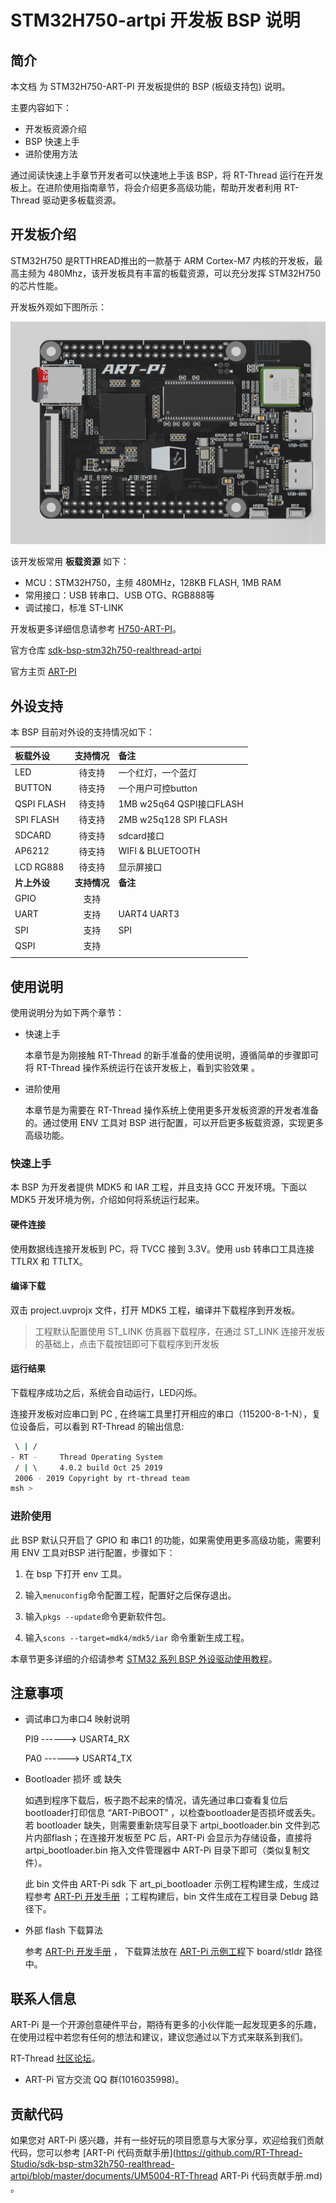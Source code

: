 # STM32H750-artpi 开发板 BSP 说明

## 简介

本文档 为 STM32H750-ART-PI 开发板提供的 BSP (板级支持包) 说明。

主要内容如下：

- 开发板资源介绍
- BSP 快速上手
- 进阶使用方法

通过阅读快速上手章节开发者可以快速地上手该 BSP，将 RT-Thread 运行在开发板上。在进阶使用指南章节，将会介绍更多高级功能，帮助开发者利用 RT-Thread 驱动更多板载资源。

## 开发板介绍

STM32H750 是RTTHREAD推出的一款基于 ARM Cortex-M7 内核的开发板，最高主频为 480Mhz，该开发板具有丰富的板载资源，可以充分发挥 STM32H750 的芯片性能。

开发板外观如下图所示：

![board](figures/board.jpg)

该开发板常用 **板载资源** 如下：

- MCU：STM32H750，主频 480MHz，128KB FLASH, 1MB RAM
- 常用接口：USB 转串口、USB OTG、RGB888等
- 调试接口，标准 ST-LINK

开发板更多详细信息请参考 [H750-ART-PI](https://www.rt-thread.org/product/153.html)。

官方仓库 [sdk-bsp-stm32h750-realthread-artpi](https://github.com/RT-Thread-Studio/sdk-bsp-stm32h750-realthread-artpi)

官方主页 [ART-PI](https://art-pi.gitee.io/website)

## 外设支持

本 BSP 目前对外设的支持情况如下：

| **板载外设** | **支持情况** | **备注**                  |
| :----------- | :----------: | :------------------------ |
| LED          |    待支持    | 一个红灯，一个蓝灯        |
| BUTTON       |    待支持    | 一个用户可控button        |
| QSPI  FLASH  |    待支持    | 1MB w25q64  QSPI接口FLASH |
| SPI  FLASH   |    待支持    | 2MB w25q128 SPI FLASH     |
| SDCARD       |    待支持    | sdcard接口                |
| AP6212       |    待支持    | WIFI & BLUETOOTH          |
| LCD RG888    |    待支持    | 显示屏接口                |
| **片上外设** | **支持情况** | **备注**                  |
| GPIO         |     支持     |                           |
| UART         |     支持     | UART4 UART3               |
| SPI          |     支持     | SPI                       |
| QSPI         |     支持     |                           |
|              |              |                           |


## 使用说明

使用说明分为如下两个章节：

- 快速上手

    本章节是为刚接触 RT-Thread 的新手准备的使用说明，遵循简单的步骤即可将 RT-Thread 操作系统运行在该开发板上，看到实验效果 。

- 进阶使用

    本章节是为需要在 RT-Thread 操作系统上使用更多开发板资源的开发者准备的。通过使用 ENV 工具对 BSP 进行配置，可以开启更多板载资源，实现更多高级功能。


### 快速上手

本 BSP 为开发者提供 MDK5 和 IAR 工程，并且支持 GCC 开发环境。下面以 MDK5 开发环境为例，介绍如何将系统运行起来。

#### 硬件连接

使用数据线连接开发板到 PC，将 TVCC 接到 3.3V。使用 usb 转串口工具连接 TTLRX 和 TTLTX。

#### 编译下载

双击 project.uvprojx 文件，打开 MDK5 工程，编译并下载程序到开发板。

> 工程默认配置使用 ST_LINK 仿真器下载程序，在通过 ST_LINK 连接开发板的基础上，点击下载按钮即可下载程序到开发板

#### 运行结果

下载程序成功之后，系统会自动运行，LED闪烁。

连接开发板对应串口到 PC , 在终端工具里打开相应的串口（115200-8-1-N），复位设备后，可以看到 RT-Thread 的输出信息:

```bash
 \ | /
- RT -     Thread Operating System
 / | \     4.0.2 build Oct 25 2019
 2006 - 2019 Copyright by rt-thread team
msh >
```
### 进阶使用

此 BSP 默认只开启了 GPIO 和 串口1 的功能，如果需使用更多高级功能，需要利用 ENV 工具对BSP 进行配置，步骤如下：

1. 在 bsp 下打开 env 工具。

2. 输入`menuconfig`命令配置工程，配置好之后保存退出。

3. 输入`pkgs --update`命令更新软件包。

4. 输入`scons --target=mdk4/mdk5/iar` 命令重新生成工程。

本章节更多详细的介绍请参考 [STM32 系列 BSP 外设驱动使用教程](../docs/STM32系列BSP外设驱动使用教程.md)。

## 注意事项

- 调试串口为串口4 映射说明

    PI9  ------> USART4_RX

    PA0 ------> USART4_TX 

- Bootloader 损坏 或 缺失

    如遇到程序下载后，板子跑不起来的情况，请先通过串口查看复位后bootloader打印信息 “ART-PiBOOT” ，以检查bootloader是否损坏或丢失。若 bootloader 缺失，则需要重新烧写目录下 artpi_bootloader.bin 文件到芯片内部flash；在连接开发板至 PC 后，ART-Pi 会显示为存储设备，直接将 artpi_bootloader.bin 拖入文件管理器中 ART-Pi 目录下即可（类似复制文件）。

    此 bin 文件由 ART-Pi sdk 下 art_pi_bootloader 示例工程构建生成，生成过程参考 [ART-Pi 开发手册](https://github.com/RT-Thread-Studio/sdk-bsp-stm32h750-realthread-artpi/blob/master/documents/UM5002-RT-Thread%20ART-Pi%20%E5%BC%80%E5%8F%91%E6%89%8B%E5%86%8C.md) ；工程构建后，bin 文件生成在工程目录 Debug 路径下。
    
- 外部 flash 下载算法

    参考 [ART-Pi 开发手册](https://github.com/RT-Thread-Studio/sdk-bsp-stm32h750-realthread-artpi/blob/master/documents/UM5002-RT-Thread%20ART-Pi%20%E5%BC%80%E5%8F%91%E6%89%8B%E5%86%8C.md) ， 下载算法放在 [ART-Pi 示例工程](https://github.com/RT-Thread-Studio/sdk-bsp-stm32h750-realthread-artpi/tree/master/projects)下 board/stldr 路径中。

## 联系人信息

ART-Pi 是一个开源创意硬件平台，期待有更多的小伙伴能一起发现更多的乐趣，在使用过程中若您有任何的想法和建议，建议您通过以下方式来联系到我们。

RT-Thread [社区论坛](https://club.rt-thread.org/)。

-  ART-Pi 官方交流 QQ 群(1016035998)。

## 贡献代码

如果您对 ART-Pi 感兴趣，并有一些好玩的项目愿意与大家分享，欢迎给我们贡献代码，您可以参考 [ART-Pi 代码贡献手册](https://github.com/RT-Thread-Studio/sdk-bsp-stm32h750-realthread-artpi/blob/master/documents/UM5004-RT-Thread ART-Pi 代码贡献手册.md) 。